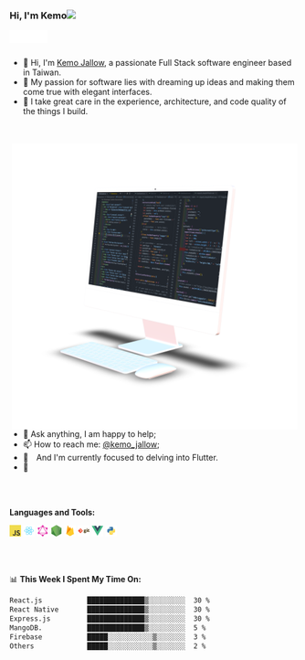 ### Hi, I'm Kemo<img src="https://media.giphy.com/media/hvRJCLFzcasrR4ia7z/giphy.gif" width="25px">

<a href="https://twitter.com/kemojallow">
  <img align="left" alt="Kemo Jallow | Twitter" width="22px" src="https://github.com/kemojal/kemojal/blob/main/logo-twitter.svg" />
</a>
<a href="https://www.linkedin.com/in/kemo-jallow-379b59103/">
  <img align="left" alt="Kemo's LinkedIN" width="22px" src="https://github.com/kemojal/kemojal/blob/main/logo-linkedin.svg" />
</a>
<a href="https://www.instagram.com/kemo_jallow/">
  <img align="left" alt="Kemo's Spotify" width="22px" src="https://github.com/kemojal/kemojal/blob/main/logo-instagram.svg" />
</a>


<br />
<br />

- 🚀 Hi, I'm [Kemo Jallow](https://kemojallow-one.vercel.app/), a passionate Full Stack software engineer based in Taiwan. 
- 🚀 My passion for software lies with dreaming up ideas and making them come true with elegant interfaces. 
- 🚀 I take great care in the experience, architecture, and code quality of the things I build.

<br />
<br />

<img align="right" alt="GIF" src="https://github.com/kemojal/kemojal/blob/main/frame.png" width="500" height="500" />


<br />
<br />


- 💬 Ask anything, I am happy to help;
- 📫 How to reach me: [@kemo_jallow](https://www.instagram.com/kemo_jallow/);
- 🌱 And I'm currently focused to delving into Flutter.
- 📝 <!--  [Resume](https://drive.google.com/file/d/1PtAfbG-PzQdzT1tMVAS9hL35DGRVkpOT/view?usp=sharing) -->

<!-- ![github](https://img.shields.io/badge/GitHub-000000?style=for-the-badge&logo=GitHub&logoColor=white)-->


<br />
<br />

**Languages and Tools:**  

<code><img height="20" src="https://raw.githubusercontent.com/github/explore/80688e429a7d4ef2fca1e82350fe8e3517d3494d/topics/javascript/javascript.png"></code>
<code><img height="20" src="https://raw.githubusercontent.com/github/explore/80688e429a7d4ef2fca1e82350fe8e3517d3494d/topics/react/react.png"></code>
<code><img height="20" src="https://raw.githubusercontent.com/github/explore/5c058a388828bb5fde0bcafd4bc867b5bb3f26f3/topics/graphql/graphql.png"></code>
<code><img height="20" src="https://raw.githubusercontent.com/github/explore/80688e429a7d4ef2fca1e82350fe8e3517d3494d/topics/nodejs/nodejs.png"></code>
<code><img height="20" src="https://raw.githubusercontent.com/github/explore/80688e429a7d4ef2fca1e82350fe8e3517d3494d/topics/firebase/firebase.png"></code>
<code><img height="20" src="https://raw.githubusercontent.com/github/explore/80688e429a7d4ef2fca1e82350fe8e3517d3494d/topics/git/git.png"></code>
<code><img height="20" src="https://raw.githubusercontent.com/github/explore/80688e429a7d4ef2fca1e82350fe8e3517d3494d/topics/vue/vue.png"></code>
<code><img height="20" src="https://raw.githubusercontent.com/github/explore/80688e429a7d4ef2fca1e82350fe8e3517d3494d/topics/python/python.png"></code>


<br />
<br />

📊 **This Week I Spent My Time On:**
<!--START_SECTION:waka-->
```text
React.js           ██████████████▒░░░░░░░░░  30 % 
React Native       ██████████████▒░░░░░░░░░  30 % 
Express.js         ██████████████▒░░░░░░░░░  30 % 
MangoDB.           ██████████████▒░░░░░░░░░  5 % 
Firebase           █████░░░░░░░░░░░▒░░░░░░░  3 %
Others             █████░░░░░░░░░░░▒░░░░░░░  2 %  
```
